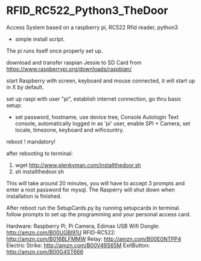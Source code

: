 # RFID_RC522_Python3_TheDoor
Access System based on a raspberry pi, RC522 Rfid reader, python3

- simple install script. 

The pi runs itself once properly set up.

download and transfer raspian Jessie to SD Card from
https://www.raspberrypi.org/downloads/raspbian/

start Raspberry with screen, keyboard and mouse connected, it will start up in X by default.

set up raspi with user "pi", establish internet connection, go thru basic setup:
   - set password, hostname, use device tree, Console Autologin Text console,
    automatically logged in as 'pi' user, enable SPI + Camera, set locale, timezone, keyboard
    and wificountry.

reboot ! mandatory!

after rebooting to terminal:
			
1.	wget http://www.plenkyman.com/installthedoor.sh
2.	sh installthedoor.sh
			
This will take around 20 minutes, you will have to accept 3 prompts and enter a root password for mysql.
The Rasperry will shut down when installation is finished.

After reboot run the SetupCards.py by running setupcards in terminal.
follow prompts to set up the programming and your personal access card.

Hardware:
Raspberry Pi, Pi Camera, Edimax USB Wifi Dongle: http://amzn.com/B00UGBI91U
RFID-RC522: http://amzn.com/B016BLFMMW
Relay: http://amzn.com/B00E0NTPP4
Electric Strike: http://amzn.com/B00V49S65M
ExitButton:  http://amzn.com/B00G4ST666



